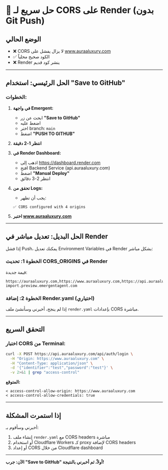 # 🚨 حل سريع لـ CORS على Render (بدون Git Push)

## الوضع الحالي
- ❌ CORS لا يزال يفشل على www.auraaluxury.com
- ✅ الكود صحيح محلياً
- ❌ Render ينشر كود قديم

---

## الحل الرئيسي: استخدام "Save to GitHub"

### الخطوات:
1. **في واجهة Emergent:**
   - ابحث عن زر **"Save to GitHub"** 
   - اضغط عليه
   - اختر branch: `main`
   - اضغط **"PUSH TO GITHUB"**

2. **انتظر 1-2 دقيقة**

3. **في Render Dashboard:**
   - اذهب إلى https://dashboard.render.com
   - افتح Backend Service (api.auraaluxury.com)
   - اضغط **"Manual Deploy"**
   - انتظر 2-3 دقائق

4. **تحقق من Logs:**
   - يجب أن تظهر:
   ```
   ✅ CORS configured with 4 origins
   ```

5. **اختبر www.auraaluxury.com**

---

## الحل البديل: تعديل مباشر في Render

إذا فشل Push، يمكنك تعديل Environment Variables في Render بشكل مباشر:

### الخطوة 1: تحديث CORS_ORIGINS في Render
قيمة جديدة:
```
https://auraaluxury.com,https://www.auraaluxury.com,https://api.auraaluxury.com,https://cjdrop-import.preview.emergentagent.com
```

### الخطوة 2: إضافة Render.yaml (اختياري)
إذا لم ينجح، أخبرني وسأنشئ ملف `render.yaml` بإعدادات CORS مباشرة.

---

## التحقق السريع

### اختبار CORS من Terminal:
```bash
curl -X POST https://api.auraaluxury.com/api/auth/login \
  -H "Origin: https://www.auraaluxury.com" \
  -H "Content-Type: application/json" \
  -d '{"identifier":"test","password":"test"}' \
  -v 2>&1 | grep "access-control"
```

**المتوقع:**
```
< access-control-allow-origin: https://www.auraaluxury.com
< access-control-allow-credentials: true
```

---

## إذا استمرت المشكلة

أخبرني وسأقوم بـ:
1. إنشاء ملف `render.yaml` مع CORS headers مباشرة
2. أو استخدام Cloudflare Workers كـ proxy لإضافة CORS headers
3. أو إعداد CORS من خلال Cloudflare dashboard

---

**الآن: جرب "Save to GitHub" أولاً، ثم أخبرني بالنتيجة!**
